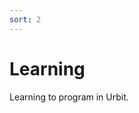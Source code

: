 ```yaml
---
sort: 2
---
```


# Learning

Learning to program in Urbit.

<list dataPath="docs/architecture"></list>
